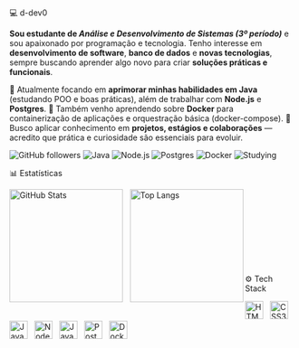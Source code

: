 💻 d-dev0
<p align="left"> <strong>Sou estudante de <em>Análise e Desenvolvimento de Sistemas (3º período)</em></strong> e sou apaixonado por programação e tecnologia. Tenho interesse em <strong>desenvolvimento de software</strong>, <strong>banco de dados</strong> e <strong>novas tecnologias</strong>, sempre buscando aprender algo novo para criar <strong>soluções práticas e funcionais</strong>. </p> <p align="left"> 🔭 Atualmente focando em <strong>aprimorar minhas habilidades em Java</strong> (estudando POO e boas práticas), além de trabalhar com <strong>Node.js</strong> e <strong>Postgres</strong>. 🌱 Também venho aprendendo sobre <strong>Docker</strong> para containerização de aplicações e orquestração básica (docker-compose). 💼 Busco aplicar conhecimento em <strong>projetos, estágios e colaborações</strong> — acredito que prática e curiosidade são essenciais para evoluir. </p>
<!-- Badges --> <p align="left"> <img alt="GitHub followers" src="https://img.shields.io/github/followers/d-dev0?label=follow&style=social" /> <img alt="Java" src="https://img.shields.io/badge/-Java-%23f89820?style=flat-square&logo=java&logoColor=white" /> <img alt="Node.js" src="https://img.shields.io/badge/-Node.js-%23339933?style=flat-square&logo=node.js&logoColor=white" /> <img alt="Postgres" src="https://img.shields.io/badge/-Postgres-%23336791?style=flat-square&logo=postgresql&logoColor=white" /> <img alt="Docker" src="https://img.shields.io/badge/-Docker-%230db7ed?style=flat-square&logo=docker&logoColor=white" /> <img alt="Studying" src="https://img.shields.io/badge/Studying-Java-yellow?style=flat-square" /> </p>
📊 Estatísticas
<p align="left"> <img align="left" alt="GitHub Stats" height="200" style="padding-right: 10px;" src="https://github-readme-stats.vercel.app/api?username=d-dev0&show_icons=true&theme=tokyonight&include_all_commits=true&locale=pt-br" /> <img align="left" alt="Top Langs" height="200" src="https://github-readme-stats.vercel.app/api/top-langs/?username=d-dev0&theme=tokyonight&layout=compact&custom_title=Tecnologias&langs_count=9" /> </p>

<br/><br/><br/><br/><br/><br/><br/><br/>

⚙️ Tech Stack
<p align="left"> <img alt="HTML5" title="HTML5" src="https://cdn.jsdelivr.net/gh/devicons/devicon@latest/icons/html5/html5-original.svg" width="32" height="32" style="margin-right:8px" /> <img alt="CSS3" title="CSS3" src="https://cdn.jsdelivr.net/gh/devicons/devicon@latest/icons/css3/css3-original.svg" width="32" height="32" style="margin-right:8px" /> <img alt="JavaScript" title="JavaScript" src="https://cdn.jsdelivr.net/gh/devicons/devicon@latest/icons/javascript/javascript-original.svg" width="32" height="32" style="margin-right:8px" /> <img alt="Node.js" title="Node.js" src="https://cdn.jsdelivr.net/gh/devicons/devicon@latest/icons/nodejs/nodejs-original.svg" width="32" height="32" style="margin-right:8px" /> <img alt="Java" title="Java" src="https://cdn.jsdelivr.net/gh/devicons/devicon@latest/icons/java/java-plain.svg" width="32" height="32" style="margin-right:8px" /> <img alt="Postgres" title="Postgres" src="https://cdn.jsdelivr.net/gh/devicons/devicon@latest/icons/postgresql/postgresql-original.svg" width="32" height="32" style="margin-right:8px" /> <img alt="Docker" title="Docker" src="https://cdn.jsdelivr.net/gh/devicons/devicon@latest/icons/docker/docker-original.svg" width="32" height="32" style="margin-right:8px" /> </p>
